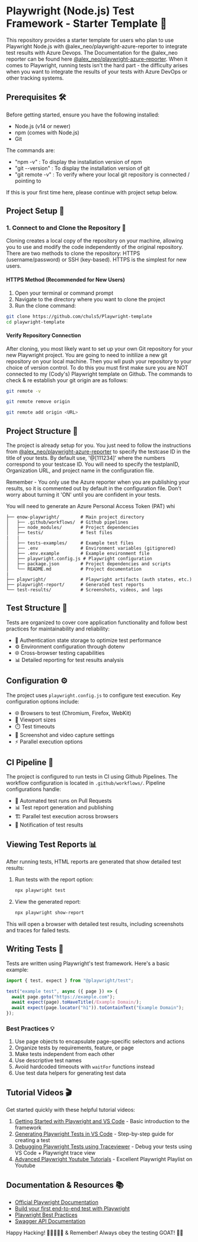 # Playwright (Node.js) Test Framework - Starter Template 🚀

This repository provides a starter template for users who plan to use Playwright Node.js with @alex_neo/playwright-azure-reporter to integrate test results with Azure Devops. The Documentation for the @alex_neo reporter can be found here [@alex_neo/playwright-azure-reporter](https://www.npmjs.com/package/@alex_neo/playwright-azure-reporter). When it comes to Playwright, running tests isn't the hard part - the difficulty arises when you want to integrate the results of your tests with Azure DevOps or other tracking systems.

## Prerequisites 🛠️

Before getting started, ensure you have the following installed:

- Node.js (v14 or newer)
- npm (comes with Node.js)
- Git

The commands are:

- "npm -v" : To display the installation version of npm
- "git --version" : To display the installation version of git
- "git remote -v" : To verify where your local git repository is connected / pointing to

If this is your first time here, please continue with project setup below.

## Project Setup 🔧

### 1. Connect to and Clone the Repository 📁

Cloning creates a local copy of the repository on your machine, allowing you to use and modify the code independently of the original repository.
There are two methods to clone the repository: HTTPS (username/password) or SSH (key-based). HTTPS is the simplest for new users.

#### HTTPS Method (Recommended for New Users)

1. Open your terminal or command prompt
2. Navigate to the directory where you want to clone the project
3. Run the clone command:

```bash
git clone https://github.com/chuls5/Playwright-template
cd playwright-template
```

#### Verify Repository Connection

After cloning, you most likely want to set up your own Git repository for your new Playwright project. You are going to need to initilize a new git repository on your local machine. Then you wll push your repository to your choice of version control. To do this you must first make sure you are NOT connected to my (Cody's) Playwright template on Github. The commands to check & re establish your git origin are as follows:

```bash
git remote -v

git remote remove origin

git remote add origin <URL>
```

## Project Structure 📁

The project is already setup for you. You just need to follow the instructions from [@alex_neo/playwright-azure-reporter](https://www.npmjs.com/package/@alex_neo/playwright-azure-reporter) to specify the testcase ID in the title of your tests. By default use, '@[111234]' where the numbers correspond to your testcase ID. You will need to specify the testplanID, Organization URL, and project name in the configuration file.

Remember - You only use the Azure reporter when you are publishing your results, so it is commented out by default in the configuration file. Don't worry about turning it 'ON' until you are confident in your tests.

You will need to generate an Azure Personal Access Token (PAT) whi

```
├── enow-playwright/        # Main project directory
│   ├── .github/workflows/  # Github pipelines
│   ├── node_modules/       # Project dependencies
│   ├── tests/              # Test files
|   |
│   ├── tests-examples/     # Example test files
│   ├── .env                # Environment variables (gitignored)
│   ├── .env.example        # Example environment file
│   ├── playwright.config.js # Playwright configuration
│   ├── package.json        # Project dependencies and scripts
│   └── README.md           # Project documentation
|
├── playwright/             # Playwright artifacts (auth states, etc.)
├── playwright-report/      # Generated test reports
└── test-results/           # Screenshots, videos, and logs
```

## Test Structure 🧪

Tests are organized to cover core application functionality and follow best practices for maintainability and reliability:

- 🔑 Authentication state storage to optimize test performance
- ⚙️ Environment configuration through dotenv
- 🌐 Cross-browser testing capabilities
- 📊 Detailed reporting for test results analysis

## Configuration ⚙️

The project uses `playwright.config.js` to configure test execution. Key configuration options include:

- 🌐 Browsers to test (Chromium, Firefox, WebKit)
- 📱 Viewport sizes
- ⏱️ Test timeouts
- 📸 Screenshot and video capture settings
- ⚡ Parallel execution options

## CI Pipeline 🔄

The project is configured to run tests in CI using Github Pipelines. The workflow configuration is located in `.github/workflows/`. Pipeline configurations handle:

- 🔄 Automated test runs on Pull Requests
- 📊 Test report generation and publishing
- 🏗️ Parallel test execution across browsers
- 🔔 Notification of test results

## Viewing Test Reports 📊

After running tests, HTML reports are generated that show detailed test results:

1. Run tests with the report option:

   ```bash
   npx playwright test
   ```

2. View the generated report:
   ```bash
   npx playwright show-report
   ```

This will open a browser with detailed test results, including screenshots and traces for failed tests.

## Writing Tests 📝

Tests are written using Playwright's test framework. Here's a basic example:

```javascript
import { test, expect } from "@playwright/test";

test("example test", async ({ page }) => {
  await page.goto("https://example.com");
  await expect(page).toHaveTitle(/Example Domain/);
  await expect(page.locator("h1")).toContainText("Example Domain");
});
```

### Best Practices 💡

1. Use page objects to encapsulate page-specific selectors and actions
2. Organize tests by requirements, feature, or page
3. Make tests independent from each other
4. Use descriptive test names
5. Avoid hardcoded timeouts with `waitFor` functions instead
6. Use test data helpers for generating test data

## Tutorial Videos 🎬

Get started quickly with these helpful tutorial videos:

1. [Getting Started with Playwright and VS Code](https://www.youtube.com/watch?v=Xz6lhEzgI5I) - Basic introduction to the framework
2. [Generating Playwright Tests in VS Code](https://www.youtube.com/watch?v=5XIZPqKkdBA) - Step-by-step guide for creating a test
3. [Debugging Playwright Tests using Traceviewer](https://www.youtube.com/watch?v=yP6AnTxC34s) - Debug your tests using VS Code + Playwright trace view
4. [Advanced Playwright Youtube Tutorials](https://www.youtube.com/watch?v=ePy0Xl-JpRg&list=PLUDwpEzHYYLsw33jpra65LIvX1nKWpp7-&index=3) - Excellent Playwright Playlist on Youtube

## Documentation & Resources 📚

- [Official Playwright Documentation](https://playwright.dev/docs/intro)
- [Build your first end-to-end test with Playwright](https://learn.microsoft.com/en-us/training/modules/build-with-playwright/)
- [Playwright Best Practices](https://playwright.dev/docs/best-practices)
- [Swagger API Documentation](https://api.dev-encounterservices.com/api/v2/swagger#)

Happy Hacking! 🚀👩‍💻👨‍💻 & Remember! Always obey the testing GOAT! 🐐🐐
